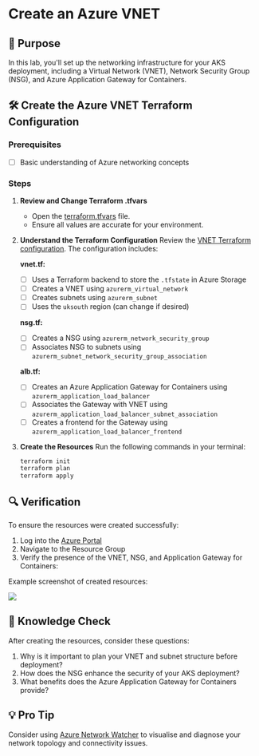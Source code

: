 # Create an Azure VNET

## 🎯 Purpose
In this lab, you'll set up the networking infrastructure for your AKS deployment, including a Virtual Network (VNET), Network Security Group (NSG), and Azure Application Gateway for Containers.

## 🛠️ Create the Azure VNET Terraform Configuration

### Prerequisites
- [ ] Basic understanding of Azure networking concepts

### Steps

1. **Review and Change Terraform .tfvars**
   - Open the [terraform.tfvars](https://github.com/thomast1906/DevOps-The-Hard-Way-Azure/tree/main/2-Terraform-AZURE-Services-Creation/2-vnet/terraform.tfvars) file.
   - Ensure all values are accurate for your environment.

2. **Understand the Terraform Configuration**
   Review the [VNET Terraform configuration](https://github.com/thomast1906/DevOps-The-Hard-Way-Azure/tree/main/2-Terraform-AZURE-Services-Creation/2-vnet). The configuration includes:

   **vnet.tf:**
   - [ ] Uses a Terraform backend to store the `.tfstate` in Azure Storage
   - [ ] Creates a VNET using `azurerm_virtual_network`
   - [ ] Creates subnets using `azurerm_subnet`
   - [ ] Uses the `uksouth` region (can change if desired)

   **nsg.tf:**
   - [ ] Creates a NSG using `azurerm_network_security_group`
   - [ ] Associates NSG to subnets using `azurerm_subnet_network_security_group_association`

   **alb.tf:**
   - [ ] Creates an Azure Application Gateway for Containers using `azurerm_application_load_balancer`
   - [ ] Associates the Gateway with VNET using `azurerm_application_load_balancer_subnet_association`
   - [ ] Creates a frontend for the Gateway using `azurerm_application_load_balancer_frontend`

3. **Create the Resources**
   Run the following commands in your terminal:
   ```bash
   terraform init
   terraform plan
   terraform apply

## 🔍 Verification

To ensure the resources were created successfully:
1. Log into the [Azure Portal](https://portal.azure.com)
2. Navigate to the Resource Group
3. Verify the presence of the VNET, NSG, and Application Gateway for Containers:

Example screenshot of created resources:

![](images/vnet.png)


## 🧠 Knowledge Check

After creating the resources, consider these questions:
1. Why is it important to plan your VNET and subnet structure before deployment?
2. How does the NSG enhance the security of your AKS deployment?
3. What benefits does the Azure Application Gateway for Containers provide?

## 💡 Pro Tip

Consider using [Azure Network Watcher](https://learn.microsoft.com/en-us/azure/network-watcher/network-watcher-overview) to visualise and diagnose your network topology and connectivity issues.
